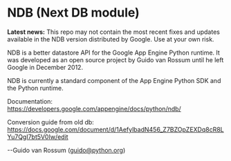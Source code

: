 # NDB (Next DB module) #

**Latest news:** This repo may not contain the most recent fixes and updates available in the NDB version distributed by Google. Use at your own risk.

NDB is a better datastore API for the Google App Engine Python runtime. It was developed as an open source project by Guido van Rossum until he left Google in December 2012.

NDB is currently a standard component of the App Engine Python SDK and the Python runtime.

Documentation: https://developers.google.com/appengine/docs/python/ndb/

Conversion guide from old db: https://docs.google.com/document/d/1AefylbadN456_Z7BZOpZEXDq8cR8LYu7QgI7bt5V0Iw/edit

--Guido van Rossum (guido@python.org)